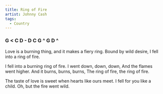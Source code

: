 ```yaml
---
title: Ring of Fire
artist: Johnny Cash
tags: 
  - Country
---
```


### G < C D - D C G ^ G D ^

Love is a burning thing, and it makes a fiery ring. 
Bound by wild desire, I fell into a ring of fire. 

I fell into a burning ring of fire. I went down, down, down, 
And the flames went higher. 
And it burns, burns, burns, The ring of fire, the ring of fire. 

The taste of love is sweet when hearts like ours meet. 
I fell for you like a child. Oh, but the fire went wild. 

